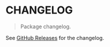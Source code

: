 # CHANGELOG

> Package changelog.

See [GitHub Releases](https://github.com/stdlib-js/stats-iter-cumeanabs/releases) for the changelog.